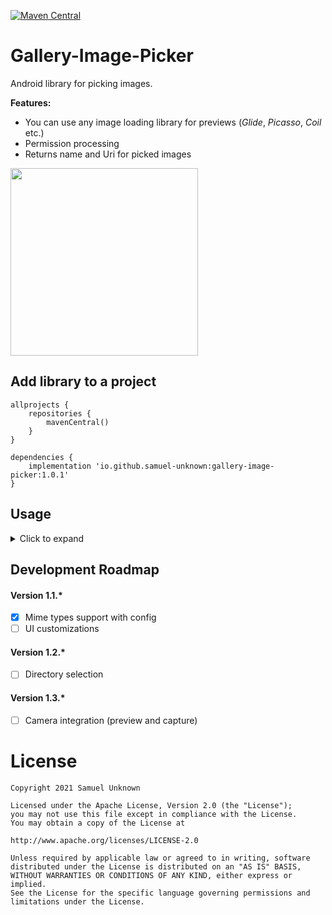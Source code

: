 [![Maven Central](https://maven-badges.herokuapp.com/maven-central/io.github.samuel-unknown/gallery-image-picker/badge.svg)](https://maven-badges.herokuapp.com/maven-central/io.github.samuel-unknown/gallery-image-picker)


# Gallery-Image-Picker
Android library for picking images.

**Features:**
* You can use any image loading library for previews (*Glide*, *Picasso*, *Coil* etc.)
* Permission processing
* Returns name and Uri for picked images

<img src="/Gallery-Image-Picker.gif?raw=true" width="300px" align="middle">

## Add library to a project
```
allprojects {
    repositories {
        mavenCentral()
    }
}
```
```
dependencies {
    implementation 'io.github.samuel-unknown:gallery-image-picker:1.0.1'
}
```

## Usage
<details>
  <summary>Click to expand</summary>

1. Create `ImageLoaderFactory` implementation  
```Kotlin
// Example with Glide 
class ImageLoaderFactoryGlideImpl : ImageLoaderFactory {
    override fun create(): ImageLoader = object : ImageLoader {
        override fun load(imageView: ImageView, uri: Uri) {

            val radius = imageView.context.resources
                .getDimension(R.dimen.image_corner_radius)
                .roundToInt()

            Glide.with(imageView)
                .load(uri)
                .transform(
                    MultiTransformation(
                        CenterCrop(),
                        RoundedCorners(radius)
                    )
                )
                .placeholder(R.drawable.bg_placeholder)
                .into(imageView)
        }

        override fun cancel(imageView: ImageView) {
            Glide.with(imageView).clear(imageView)
        }
    }
}
```

2. Initialize library with `ImageLoaderFactory` implementation
```Kotlin
  class Application: Application() {
    override fun onCreate() {
        super.onCreate()
        
        GalleryImagePicker.init(ImageLoaderFactoryGlideImpl())
    }
}
```

3. Register launcher and launch it when it needed
```Kotlin
class MainActivity : AppCompatActivity() {
    private lateinit var binding: ActivityMainBinding

    private val getImagesLauncher = registerForActivityResult(ImagesResultContract()) { result: ImagesResultDto ->
        when (result) {
            is ImagesResultDto.Success -> {
                result.images.forEach { imageDto ->
                    Log.d(TAG, "imageDto: $imageDto")
                 }
            }
            is ImagesResultDto.Error -> {
                Log.d(TAG, "error: ${result.message}")
            }
        }
    }
    
    override fun onCreate(savedInstanceState: Bundle?) {
        super.onCreate(savedInstanceState)
        binding = ActivityMainBinding.inflate(layoutInflater)
        setContentView(binding.root)

        getImagesLauncher.launch(GalleryConfigurationDto())
    }

    companion object {
        private val TAG = MainActivity::class.java.simpleName
    }
}
```
</details>

## Development Roadmap
#### Version 1.1.*
- [x] Mime types support with config
- [ ] UI customizations
#### Version 1.2.*
- [ ] Directory selection
#### Version 1.3.*
- [ ] Camera integration (preview and capture)

# License

```
Copyright 2021 Samuel Unknown

Licensed under the Apache License, Version 2.0 (the "License");
you may not use this file except in compliance with the License.
You may obtain a copy of the License at

http://www.apache.org/licenses/LICENSE-2.0

Unless required by applicable law or agreed to in writing, software
distributed under the License is distributed on an "AS IS" BASIS,
WITHOUT WARRANTIES OR CONDITIONS OF ANY KIND, either express or implied.
See the License for the specific language governing permissions and
limitations under the License.
```
